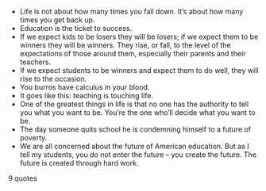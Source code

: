  - Life is not about how many times you fall down. It’s about how many times you get back up.
 - Education is the ticket to success.
 - If we expect kids to be losers they will be losers; if we expect them to be winners they will be winners. They rise, or fall, to the level of the expectations of those around them, especially their parents and their teachers.
 - If we expect students to be winners and expect them to do well, they will rise to the occasion.
 - You burros have calculus in your blood.
 - It goes like this: teaching is touching life.
 - One of the greatest things in life is that no one has the authority to tell you what you want to be. You’re the one who’ll decide what you want to be.
 - The day someone quits school he is condemning himself to a future of poverty.
 - We are all concerned about the future of American education. But as I tell my students, you do not enter the future – you create the future. The future is created through hard work.

9 quotes
